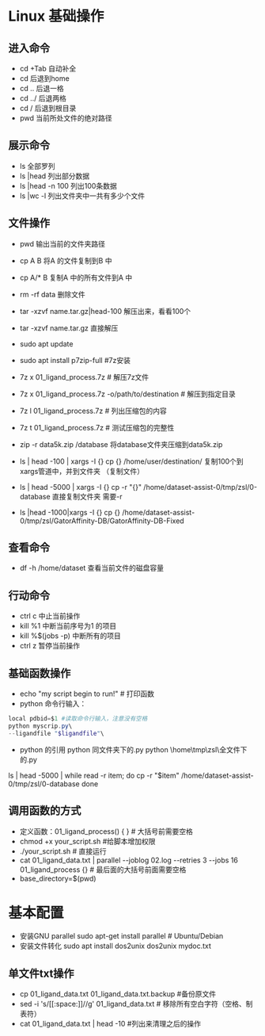 # Linux 基础操作
##  进入命令
- cd +Tab 自动补全
- cd 后退到home
- cd .. 后退一格
- cd ../ 后退两格
- cd / 后退到根目录
- pwd 当前所处文件的绝对路径

## 展示命令
- ls 全部罗列
- ls |head 列出部分数据
- ls |head -n 100 列出100条数据
- ls |wc -l 列出文件夹中一共有多少个文件

## 文件操作
- pwd 输出当前的文件夹路径
- cp A B 将A 的文件复制到B 中
- cp A/* B 复制A 中的所有文件到A 中
- rm -rf data 删除文件
- tar -xzvf name.tar.gz|head-100  解压出来，看看100个
- tar -xzvf name.tar.gz 直接解压
- sudo apt update
- sudo apt install p7zip-full #7z安装
- 7z x 01_ligand_process.7z # 解压7z文件
- 7z x 01_ligand_process.7z -o/path/to/destination # 解压到指定目录
- 7z l 01_ligand_process.7z # 列出压缩包的内容
- 7z t 01_ligand_process.7z # 测试压缩包的完整性
- zip -r data5k.zip /database 将database文件夹压缩到data5k.zip
- ls | head -100 | xargs -I {} cp {} /home/user/destination/ 复制100个到xargs管道中，并到文件夹 （复制文件）
- ls | head -5000 | xargs -I {} cp -r "{}" /home/dataset-assist-0/tmp/zsl/0-database 直接复制文件夹 需要-r

 - ls |head -1000|xargs -I {} cp {} /home/dataset-assist-0/tmp/zsl/GatorAffinity-DB/GatorAffinity-DB-Fixed


## 查看命令
- df -h /home/dataset 查看当前文件的磁盘容量


## 行动命令
- ctrl c 中止当前操作
- kill %1 中断当前序号为1 的项目
- kill %$(jobs -p) 中断所有的项目
- ctrl z 暂停当前操作

## 基础函数操作
- echo "my script begin to run!" # 打印函数
- python 命令行输入：
```powershell
local pdbid=$1 #读取命令行输入，注意没有空格
python myscrip.py\
--ligandfile "$ligandfile"\
``` 
- python 的引用
python 同文件夹下的.py
python \home\tmp\zsl\全文件下的.py

ls | head -5000 | while read -r item; do
    cp -r "$item" /home/dataset-assist-0/tmp/zsl/0-database
done

## 调用函数的方式
- 定义函数：01_ligand_process() { } # 大括号前需要空格
- chmod +x your_script.sh #给脚本增加权限
- ./your_script.sh # 直接运行
- cat 01_ligand_data.txt | parallel --joblog 02.log --retries 3 --jobs 16 01_ligand_process {} # 最后面的大括号前面需要空格
- base_directory=$(pwd)
# 基本配置
- 安装GNU parallel
sudo apt-get install parallel  # Ubuntu/Debian
- 安装文件转化
sudo apt install dos2unix
dos2unix mydoc.txt
## 单文件txt操作
- cp 01_ligand_data.txt 01_ligand_data.txt.backup #备份原文件
- sed -i 's/[[:space:]]//g' 01_ligand_data.txt # 移除所有空白字符（空格、制表符）
- cat 01_ligand_data.txt | head -10 #列出来清理之后的操作